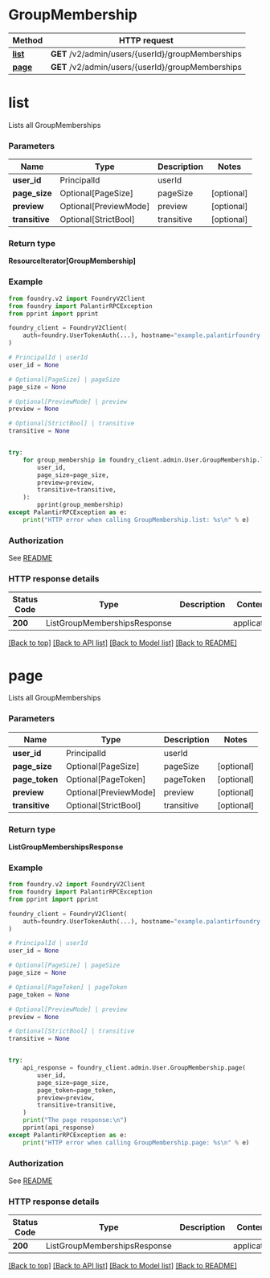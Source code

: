 # GroupMembership

Method | HTTP request |
------------- | ------------- |
[**list**](#list) | **GET** /v2/admin/users/{userId}/groupMemberships |
[**page**](#page) | **GET** /v2/admin/users/{userId}/groupMemberships |

# **list**
Lists all GroupMemberships

### Parameters

Name | Type | Description  | Notes |
------------- | ------------- | ------------- | ------------- |
**user_id** | PrincipalId | userId |  |
**page_size** | Optional[PageSize] | pageSize | [optional] |
**preview** | Optional[PreviewMode] | preview | [optional] |
**transitive** | Optional[StrictBool] | transitive | [optional] |

### Return type
**ResourceIterator[GroupMembership]**

### Example

```python
from foundry.v2 import FoundryV2Client
from foundry import PalantirRPCException
from pprint import pprint

foundry_client = FoundryV2Client(
    auth=foundry.UserTokenAuth(...), hostname="example.palantirfoundry.com"
)

# PrincipalId | userId
user_id = None

# Optional[PageSize] | pageSize
page_size = None

# Optional[PreviewMode] | preview
preview = None

# Optional[StrictBool] | transitive
transitive = None


try:
    for group_membership in foundry_client.admin.User.GroupMembership.list(
        user_id,
        page_size=page_size,
        preview=preview,
        transitive=transitive,
    ):
        pprint(group_membership)
except PalantirRPCException as e:
    print("HTTP error when calling GroupMembership.list: %s\n" % e)

```



### Authorization

See [README](../README.md#authorization)

### HTTP response details
| Status Code | Type        | Description | Content Type |
|-------------|-------------|-------------|------------------|
**200** | ListGroupMembershipsResponse  |  | application/json |

[[Back to top]](#) [[Back to API list]](../../../README.md#documentation-for-api-endpoints) [[Back to Model list]](../../../README.md#models-v2-link) [[Back to README]](../../../README.md)

# **page**
Lists all GroupMemberships

### Parameters

Name | Type | Description  | Notes |
------------- | ------------- | ------------- | ------------- |
**user_id** | PrincipalId | userId |  |
**page_size** | Optional[PageSize] | pageSize | [optional] |
**page_token** | Optional[PageToken] | pageToken | [optional] |
**preview** | Optional[PreviewMode] | preview | [optional] |
**transitive** | Optional[StrictBool] | transitive | [optional] |

### Return type
**ListGroupMembershipsResponse**

### Example

```python
from foundry.v2 import FoundryV2Client
from foundry import PalantirRPCException
from pprint import pprint

foundry_client = FoundryV2Client(
    auth=foundry.UserTokenAuth(...), hostname="example.palantirfoundry.com"
)

# PrincipalId | userId
user_id = None

# Optional[PageSize] | pageSize
page_size = None

# Optional[PageToken] | pageToken
page_token = None

# Optional[PreviewMode] | preview
preview = None

# Optional[StrictBool] | transitive
transitive = None


try:
    api_response = foundry_client.admin.User.GroupMembership.page(
        user_id,
        page_size=page_size,
        page_token=page_token,
        preview=preview,
        transitive=transitive,
    )
    print("The page response:\n")
    pprint(api_response)
except PalantirRPCException as e:
    print("HTTP error when calling GroupMembership.page: %s\n" % e)

```



### Authorization

See [README](../README.md#authorization)

### HTTP response details
| Status Code | Type        | Description | Content Type |
|-------------|-------------|-------------|------------------|
**200** | ListGroupMembershipsResponse  |  | application/json |

[[Back to top]](#) [[Back to API list]](../../../README.md#documentation-for-api-endpoints) [[Back to Model list]](../../../README.md#models-v2-link) [[Back to README]](../../../README.md)

